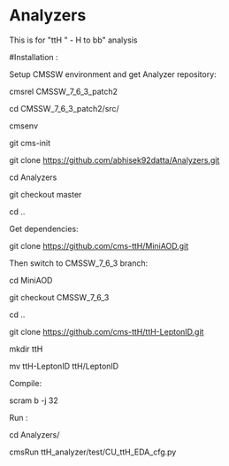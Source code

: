 # Analyzers

This is for "ttH " -  H to bb" analysis

#Installation :

Setup CMSSW environment and get Analyzer repository:

cmsrel CMSSW_7_6_3_patch2

cd CMSSW_7_6_3_patch2/src/

cmsenv

git cms-init

git clone https://github.com/abhisek92datta/Analyzers.git

cd Analyzers

git checkout master

cd ..

Get dependencies:

git clone https://github.com/cms-ttH/MiniAOD.git

Then switch to CMSSW_7_6_3 branch:

cd MiniAOD

git checkout CMSSW_7_6_3

cd ..

git clone https://github.com/cms-ttH/ttH-LeptonID.git

mkdir ttH

mv ttH-LeptonID ttH/LeptonID

Compile:

scram b -j 32

Run :

cd Analyzers/

cmsRun ttH_analyzer/test/CU_ttH_EDA_cfg.py
